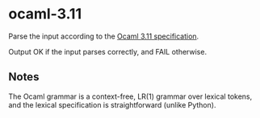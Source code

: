 # ocaml-3.11

Parse the input according to the [Ocaml 3.11 specification](http://caml.inria.fr/pub/distrib/ocaml-3.11/ocaml-3.11-refman.txt).

Output OK if the input parses correctly, and FAIL otherwise.

## Notes

The Ocaml grammar is a context-free, LR(1) grammar over lexical tokens, and the lexical specification is straightforward (unlike Python).
